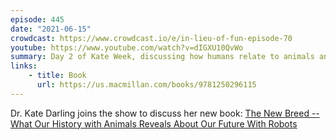 ```yaml
---
episode: 445
date: "2021-06-15"
crowdcast: https://www.crowdcast.io/e/in-lieu-of-fun-episode-70
youtube: https://www.youtube.com/watch?v=dIGXU10QvWo
summary: Day 2 of Kate Week, discussing how humans relate to animals and robots
links:
    - title: Book
      url: https://us.macmillan.com/books/9781250296115
---
```

Dr. Kate Darling joins the show to discuss her new book: [The New Breed -- What Our History with Animals Reveals About Our Future With Robots][book]

[book]: https://us.macmillan.com/books/9781250296115
